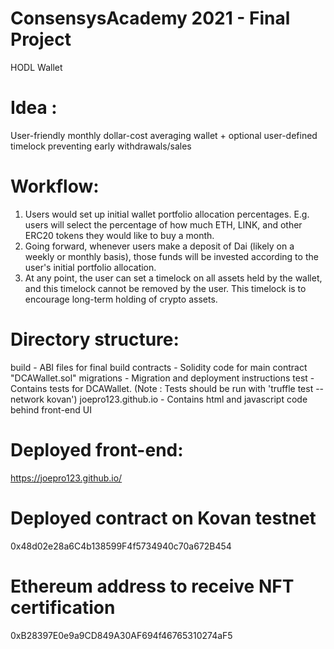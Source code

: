 # ConsensysAcademy 2021 - Final Project
HODL Wallet

# Idea : 
User-friendly monthly dollar-cost averaging wallet + optional user-defined timelock preventing early withdrawals/sales

# Workflow:
1. Users would set up initial wallet portfolio allocation percentages. E.g. users will select the percentage of how much ETH, LINK, and other ERC20 tokens they would like to buy a month. 
2. Going forward, whenever users make a deposit of Dai (likely on a weekly or monthly basis), those funds will be invested according to the user's initial portfolio allocation.
3. At any point, the user can set a timelock on all assets held by the wallet, and this timelock cannot be removed by the user. This timelock is to encourage long-term holding of crypto assets.


# Directory structure:
build - ABI files for final build
contracts - Solidity code for main contract "DCAWallet.sol"
migrations - Migration and deployment instructions
test - Contains tests for DCAWallet. (Note : Tests should be run with 'truffle test --network kovan')
joepro123.github.io - Contains html and javascript code behind front-end UI

# Deployed front-end:
https://joepro123.github.io/

# Deployed contract on Kovan testnet
0x48d02e28a6C4b138599F4f5734940c70a672B454

# Ethereum address to receive NFT certification
0xB28397E0e9a9CD849A30AF694f46765310274aF5
